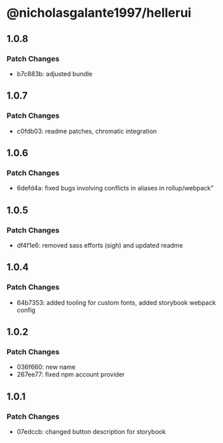 # @nicholasgalante1997/hellerui

## 1.0.8

### Patch Changes

- b7c883b: adjusted bundle

## 1.0.7

### Patch Changes

- c0fdb03: readme patches, chromatic integration

## 1.0.6

### Patch Changes

- 6defd4a: fixed bugs involving conflicts in aliases in rollup/webpack"

## 1.0.5

### Patch Changes

- df4f1e6: removed sass efforts (sigh) and updated readme

## 1.0.4

### Patch Changes

- 64b7353: added tooling for custom fonts, added storybook webpack config

## 1.0.2

### Patch Changes

- 036f660: new name
- 267ee77: fixed npm account provider

## 1.0.1

### Patch Changes

- 07edccb: changed button description for storybook
